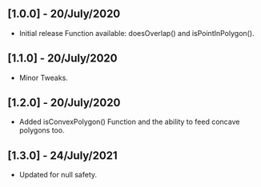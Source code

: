 ## [1.0.0] - 20/July/2020
* Initial release Function available: doesOverlap() and isPointInPolygon().
## [1.1.0] - 20/July/2020
* Minor Tweaks.
## [1.2.0] - 20/July/2020
* Added isConvexPolygon() Function and the ability to feed concave polygons too.
## [1.3.0] - 24/July/2021
* Updated for null safety.
